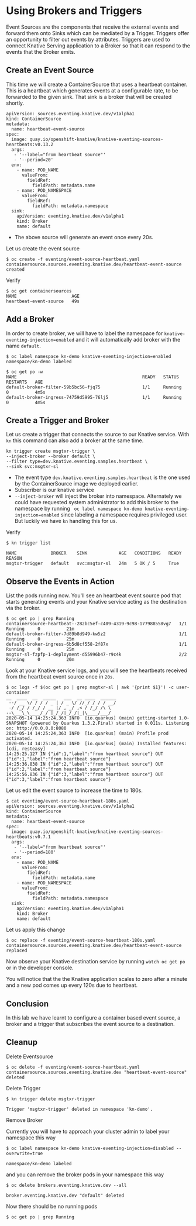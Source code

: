 # Using Brokers and Triggers

Event Sources are the components that receive the external events and forward them onto Sinks which can be mediated by a Trigger. Triggers offer an opportunity to filter out events by attributes. Triggers are used to connect Knative Serving application to a Broker so that it can respond to the events that the Broker emits.


## Create an Event Source

This time we will create a ContainerSource that uses a heartbeat container. This is a heartbeat which generates events at a configurable rate, to be forwarded to the given sink. That sink is a broker that will be created shortly. 

```
apiVersion: sources.eventing.knative.dev/v1alpha1
kind: ContainerSource
metadata:
  name: heartbeat-event-source
spec:
  image: quay.io/openshift-knative/knative-eventing-sources-heartbeats:v0.13.2
  args:
   - '--label="from heartbeat source"'
   - '--period=20'
  env:
    - name: POD_NAME
      valueFrom:
        fieldRef:
          fieldPath: metadata.name
    - name: POD_NAMESPACE
      valueFrom:
        fieldRef:
          fieldPath: metadata.namespace
  sink:
    apiVersion: eventing.knative.dev/v1alpha1
    kind: Broker
    name: default
```

* The above source will generate an event once every 20s.

Let us create the event source

```
$ oc create -f eventing/event-source-heartbeat.yaml
containersource.sources.eventing.knative.dev/heartbeat-event-source created
```

Verify

```
$ oc get containersources
NAME                     AGE
heartbeat-event-source   49s
```

## Add a Broker 

In order to create broker, we will have to label the namespace for `knative-eventing-injection=enabled` and it will automatically add broker with the name `default`.

```
$ oc label namespace kn-demo knative-eventing-injection=enabled
namespace/kn-demo labeled
```

```
$ oc get po -w
NAME                                                READY   STATUS              RESTARTS   AGE
default-broker-filter-59b5bc56-fjq75                1/1     Running             0          4m5s
default-broker-ingress-74759d5995-76lj5             1/1     Running             0          4m5s
```


## Create a Trigger and Broker

Let us create a trigger that connects the source to our Knative service. With `kn` this command can also add a broker at the same time.

```
kn trigger create msgtxr-trigger \
--inject-broker --broker default \
--filter type=dev.knative.eventing.samples.heartbeat \
--sink svc:msgtxr-sl
```


* The event type `dev.knative.eventing.samples.heartbeat` is the one used by the ContainerSource image we deployed earlier.
* Subscriber is our knative service
* `--inject-broker` will inject the broker into namespace. Alternately we could have requested system administrator to add this broker to the namespace by running `
oc label namespace kn-demo knative-eventing-injection=enabled`
since labeling a namespace requires privileged user. But luckily we have `kn` handling this for us.

Verify

```
$ kn trigger list

NAME             BROKER    SINK            AGE   CONDITIONS   READY   REASON
msgtxr-trigger   default   svc:msgtxr-sl   24m   5 OK / 5     True  
```

## Observe the Events in Action

List the pods running now. You'll see an heartbeat event source pod that starts generating events and your Knative service acting as the destination via the broker.

```
$ oc get po | grep Running
containersource-heartbeat--282bc5ef-c409-4319-9c98-177988558vg7   1/1     Running     0          21m
default-broker-filter-7d89b8d949-kw5z2                            1/1     Running     0          25m
default-broker-ingress-6b5d8cf558-2f87x                           1/1     Running     0          25m
msgtxr-sl-fzpfp-1-deployment-d55996b47-r9c4k                      2/2     Running     0          20m
```


Look at your Knative service logs, and you will see the heartbeats received from the heartbeat event source once in `20s`.

```
$ oc logs -f $(oc get po | grep msgtxr-sl | awk '{print $1}') -c user-container
__  ____  __  _____   ___  __ ____  ______ 
 --/ __ \/ / / / _ | / _ \/ //_/ / / / __/ 
 -/ /_/ / /_/ / __ |/ , _/ ,< / /_/ /\ \   
--\___\_\____/_/ |_/_/|_/_/|_|\____/___/   
2020-05-14 14:25:24,363 INFO  [io.quarkus] (main) getting-started 1.0-SNAPSHOT (powered by Quarkus 1.3.2.Final) started in 0.011s. Listening on: http://0.0.0.0:8080
2020-05-14 14:25:24,363 INFO  [io.quarkus] (main) Profile prod activated. 
2020-05-14 14:25:24,363 INFO  [io.quarkus] (main) Installed features: [cdi, resteasy]
14:25:25.127 IN {"id":1,"label":"from heartbeat source"} OUT {"id":1,"label":"from heartbeat source"}
14:25:36.838 IN {"id":2,"label":"from heartbeat source"} OUT {"id":2,"label":"from heartbeat source"}
14:25:56.836 IN {"id":3,"label":"from heartbeat source"} OUT {"id":3,"label":"from heartbeat source"}
```

Let us edit the event source to increase the time to 180s.

```
$ cat eventing/event-source-heartbeat-180s.yaml 
apiVersion: sources.eventing.knative.dev/v1alpha1
kind: ContainerSource
metadata:
  name: heartbeat-event-source
spec:
  image: quay.io/openshift-knative/knative-eventing-sources-heartbeats:v0.7.1 
  args:
   - '--label="from heartbeat source"'
   - '--period=180'
  env:
    - name: POD_NAME
      valueFrom:
        fieldRef:
          fieldPath: metadata.name
    - name: POD_NAMESPACE
      valueFrom:
        fieldRef:
          fieldPath: metadata.namespace
  sink:
    apiVersion: eventing.knative.dev/v1alpha1
    kind: Broker
    name: default
```

Let us apply this change

```
$ oc replace -f eventing/event-source-heartbeat-180s.yaml 
containersource.sources.eventing.knative.dev/heartbeat-event-source replaced
```

Now observe your Knative destination service by running `watch oc get po ` or in the developer console.

You will notice that the the Knative application scales to zero after a minute and a new pod comes up every 120s due to heartbeat.

## Conclusion

In this lab we have learnt to configure a container based event source, a broker and a trigger that subscribes the event source to a destination.

## Cleanup

Delete Eventsource

```
$ oc delete -f eventing/event-source-heartbeat.yaml
containersource.sources.eventing.knative.dev "heartbeat-event-source" deleted
```

Delete  Trigger

```
$ kn trigger delete msgtxr-trigger 

Trigger 'msgtxr-trigger' deleted in namespace 'kn-demo'.
```

Remove Broker

Currently you will have to approach your cluster admin to label your namespace this way
```
$ oc label namespace kn-demo knative-eventing-injection=disabled --overwrite=true

namespace/kn-demo labeled
```

and you can remove the broker pods in your namespace this way
```
$ oc delete brokers.eventing.knative.dev --all

broker.eventing.knative.dev "default" deleted

```

Now there should be no running pods

```
$ oc get po | grep Running
```













